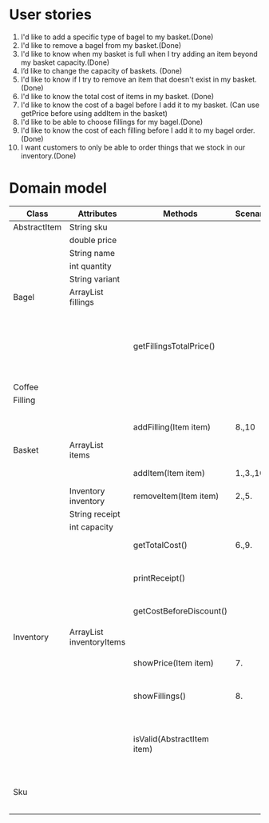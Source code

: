 # User stories
1. I'd like to add a specific type of bagel to my basket.(Done)
2. I'd like to remove a bagel from my basket.(Done)
3. I'd like to know when my basket is full when I try adding an item beyond my basket capacity.(Done)
4. I’d like to change the capacity of baskets. (Done)
5. I'd like to know if I try to remove an item that doesn't exist in my basket.(Done)
6. I'd like to know the total cost of items in my basket. (Done)
7. I'd like to know the cost of a bagel before I add it to my basket. (Can use getPrice before using addItem in the basket)
8. I'd like to be able to choose fillings for my bagel.(Done)
9. I'd like to know the cost of each filling before I add it to my bagel order.(Done)
10. I want customers to only be able to order things that we stock in our inventory.(Done)

# Domain model
| Class        | Attributes                              | Methods                    | Scenarios | Outcome                                         |
|--------------|-----------------------------------------|----------------------------|-----------|-------------------------------------------------|
| AbstractItem | String sku                              |                            |           |                                                 |
|              | double price                            |                            |           |                                                 |
|              | String name                             |                            |           |                                                 ||              |                                         |                            |           |                                                 |
|              | int quantity                            |                            |           |                                                 |
|              | String variant                          |                            |           |                                                 |
| Bagel        | ArrayList<Filling> fillings             |                            |           |                                                 |
|              |                                         |                            |           |                                                 |
|              |                                         |                            |           |                                                 |
|              |                                         | getFillingsTotalPrice()    |           | returns total fillings price added to the bagel |
|              |                                         |                            |           |                                                 |
| Coffee       |                                         |                            |           |                                                 |
| Filling      |                                         |                            |           |                                                 |
|              |                                         |                            |           |                                                 |
|              |                                         |                            |           |                                                 |
|              |                                         |                            |           |                                                 |
|              |                                         | addFilling(Item item)      | 8.,10     | returns a message                               |
| Basket       | ArrayList<AbstractItem> items           |                            |           |                                                 |
|              |                                         | addItem(Item item)         | 1.,3.,10  | returns a message                               |
|              | Inventory inventory                     | removeItem(Item item)      | 2.,5.     | returns a message                               |
|              | String receipt                          |                            |           |                                                 |
|              | int capacity                            |                            |           |                                                 |
|              |                                         | getTotalCost()             | 6.,9.     | returns an double                               |
|              |                                         | printReceipt()             |           | displays a receipt to the console               |
|              |                                         | getCostBeforeDiscount()    |           | returns double                                  |
|              |                                         |                            |           |                                                 |
| Inventory    | ArrayList<AbstractItems> inventoryItems |                            |           |                                                 |
|              |                                         |                            |           |                                                 |
|              |                                         | showPrice(Item item)       | 7.        | makes a print                                   |
|              |                                         | showFillings()             | 8.        | Show a list of all available fillings           |
|              |                                         | isValid(AbstractItem item) |           | returns true if item found else false           |
| Sku          |                                         |                            |           | enum class containing Sku code                  |




